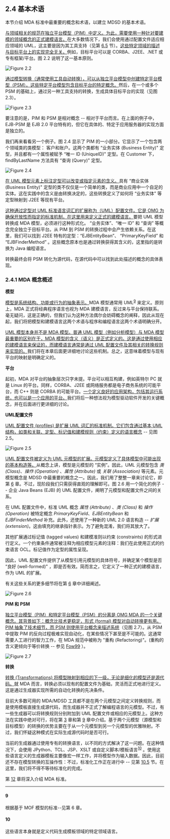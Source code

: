 ## 2.4 基本术语
本节介绍 MDA 标准中最重要的概念和术语，以建立 MDSD 的基本术语。

<ins>与领域相关的规范在独立平台模型（PIM）中定义。为此，需要使用一种针对要建模的领域概念的正式建模语言。</ins>在大多数情况下，我们会使用通过配置文件适应相应领域的 UML，这主要是因为其工具支持（见第 [6.5](../ch6/5.md) 节）。<ins>这些特定领域的描述与目标平台上的实现完全无关。</ins>例如，目标平台可以是 CORBA、J2EE、.NET 或专有框架/平台。图 2.2 说明了这一基本原则。

![Figure 2.2](../img/f2.2.png)

<ins>通过模型转换（通常使用工具自动转换），可以从独立平台模型中创建特定平台模型（PSM）。这些特定平台模型包含目标平台的特定概念。</ins>然后，在一个或多个 PSM 的基础上，通过另一种工具支持的转换，生成具体目标平台的实现（见图 2.3）。

![Figure 2.3](../img/f2.3.png)

要注意的是，PIM 和 PSM 是相对概念 -- 相对于平台而言。在上面的例子中，EJB-PSM 是 EJB 2.0 平台特有的，但它在具体的、特定于应用服务器的实现方面是独立的。

我们再来看看另一个例子。图 2.4 显示了 PIM 的一小部分。它显示了一个包含两个领域类的类模型： 客户和账户。这两个类都有 “业务实体 (Business Entity)" 定型，并且都有一个属性被赋予 “唯一 ID (UniqueID)" 定型。在 Customer 下，findByLastName 方法具有 “查询 (Query)" 定型。

![Figure 2.4](../img/f2.4.png)

<ins>在 UML 模型元素上标注定型可以改变或指定元素的含义。</ins>具有 “商业实体 (Business Entity)" 定型的类不仅仅是一个简单的类，而是商业应用中一个自足的实体。这在实践中的含义是由转换决定的，这些转换定义了如何将 “业务实体” 等定型映射到 J2EE 等现有平台。

<ins>这种通过定型对 UML 标准语言词汇的扩展称为（UML）配置文件。它是 OMG 为确保开放性而指定的标准机制，在这里用来定义正式的建模语言。</ins>要把 UML 模型转换成 MDA 模型，必须进行这种形式化。 “业务实体”、“唯一 ID” 和 “查询” 等概念完全独立于目标平台。从 PIM 到 PSM 的转换过程中会产生依赖关系。在这里，我们可以找到 J2EE 特有的定型：“EJBEntityBean”、 “PrimaryKeyField” 和 “EJBFinderMethod” 。这些概念原本也是通过转换获得其含义的，这里指的是转换为 Java 编程语言。

转换最终会将 PSM 转化为源代码，在源代码中可以找到此处描述的概念的具体表现。

### 2.4.1 MDA 概念概述

**模型**

<ins>模型是系统结构、功能或行为的抽象表示。</ins>MDA 模型通常用 UML<sup>[9](#9)</sup>
 来定义。原则上，MDA 正式将经典程序语言也视为 MDA 建模语言，反过来与平台保持联系。毫无疑问，这是正确的，但我们认为这种方法偶尔会妨碍概念的阐释，因此从现在起，我们将把模型和建模语言这两个术语与程序和编程语言这两个术语明确分开。

<ins>UML 模型本身并不是 MDA 模型。普通 UML 模型（例如分析模型）与 MDA 模型最重要的区别在于，MDA 模型的含义（语义）是正式定义的。这是通过使用相应的建模语言来保证的，而建模语言通常是通过 UML 配置文件及其相关的转换规则来实现的。</ins>我们将在本章后面更详细地讨论这些机制。总之，这意味着模型与现有平台的映射是明确定义的。

**平台**

起初，MDA 对平台的抽象层次只字未提。平台可以相互构建，例如英特尔 PC 就是 Linux 的平台。同样，CORBA、J2EE 或网络服务都是电子商务系统的可能平台，而 C++ 则是 CORBA 的可能平台。<ins>一个定义良好的应用架构，包括其运行系统，也可以是一个应用的平台。</ins>我们将后一种想法视为模型驱动软件开发的关键概念，并在后面进行更详细的讨论。

**UML配置文件**

<ins>UML 配置文件 (profiles) 是扩展 UML 词汇的标准机制。它们包含通过基本 UML 结构，如类和关联、定型、标记值和建模规则（约束）定义的语言概念</ins> -- 见图 2.5。

![Figure 2.5](../img/f2.5.png)

<ins>UML 配置文件被定义为 UML 元模型的扩展。元模型定义了具体模型中可能出现的基本构造等。</ins>从概念上讲，模型是元模型的 “实例”。因此，UML 元模型包含 *类 (Class)*、*操作 (Operation)*  、*属性 (Attribute)* 或 *关联 (Association)* 等元素。元模型概念是 MDSD 中最重要的概念之一。因此，我们用了整整一章来讨论它，即第 [6](../ch6/0.md) 章。不过，现阶段我们只需获得直观的理解即可。图 2.6 用一个简化的例子 -- 企业 Java Beans (EJB) 的 UML 配置文件，阐明了元模型和配置文件之间的关系。


在 UML 配置文件中，标准 UML 概念 *属性 (Attribute)* 、*类 (Class)* 和 *操作 (Operation)* 被特定概念 *PrimaryKeyField*、*EJBEntityBean* 和 *EJBFinderMethod* 补充。此外，还使用了一种新的 UML 2.0 语言构造 -- *扩展 (extension)*。这由填充的继承指针表示。为了避免混淆，我们将其放大了。

其他扩展通过标记值 (tagged values) 和建模准则以约束 (constraints) 的形式进行定义。一个约束条件通常被注释为相应模型元素的注释：我们在此使用正式的约束语言 OCL。标记值作为定型的属性呈现。

因此，UML 配置文件提供了从模型引用元模型的具体符号，并确定某个模型是否 “良好 (well-formed)" ，即是否有效。简而言之，它定义了一种正式的建模语言，作为 UML 的扩展。

有关这些关系的更多细节将在第 [6](../ch6/0.md) 章中详细阐述。

![Figure 2.6](../img/f2.6.png)

**PIM 和 PSM**

<ins>独立平台模型（PIM）和特定平台模型（PSM）的分离是 OMG MDA 的一个关键概念。其背景如下：概念比技术更稳定，形式 (formal) 模型对自动转换更有用。PIM 抽象了技术细节，而 PSM 则使用平台概念来描述系统</ins>（见图 2.7）。从 PSM 中提取 PIM 的反向过程极难实现自动化，在某些情况下甚至是不可能的。这通常需要人工进行的智力工作，在 MDA 规范中被称为 "重构 (Refactoring)"。(重构的含义更倾向于等价转换 -- 参见 [Fow99](../ref.md#fow99) ）。

![Figure 2.7](../img/f2.7.png)

**转换**

<ins>转换 (Transformations) 将模型映射到相应的下一级，无论是细化的模型还是源代码。</ins>就 MDA 而言，转换必须以现有的配置文件为基础，灵活而正式地进行定义。这是通过生成器实现所需的自动化转换的先决条件。

目前大多数可用的 MDA/MDSD 工具都不是在两个元模型之间定义转换规则，而是使用模板直接生成源代码，而生成器并不正式了解编程语言的元模型。不过，有一些生成器可以将转换规则分别附加到 UML 配置文件或相应的元模型上。这种方法在实践中绝对可行，将在第 [3](../ch3/0.md) 章和第 [9](../ch9/0.md) 章中介绍。基于两个元模型（源模型和目标模型）的转换的优势主要在于从一个元模型到另一个元模型的优雅映射。不过，我们怀疑这种模式在实际生成源代码时是否可行。

当前的生成器通过使用专有的转换语言，以不同的方式解决了这一问题。在这种情况下，会使用 JPython、TCL、JSP、XSLT 或自定义脚本/模板语言<sup>[10](#10)</sup>
 。使用这些语言定义的生成器模板主要像宏一样工作，并将模型作为输入数据。因此，目前还不存在模型转换的互操作性：不过，标准化工作正在进行中 -- 见第 [10.5](../ch10/5.md) 节。在这里，我们将不得不等待标准化的完成。

第 [12](../ch12/0.md) 章将深入介绍 MDA 标准。

---
#### 9
根据基于 MOF 模型的标准--见第 6 章。

#### 10
这些语言本身就是定义代码生成模板领域的特定领域语言。

